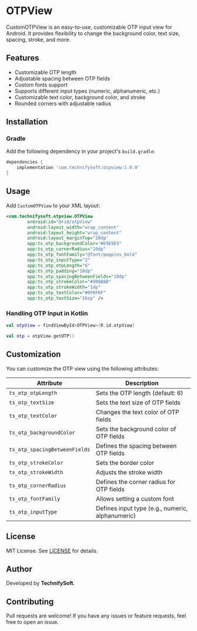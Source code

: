 # OTPView

CustomOTPView is an easy-to-use, customizable OTP input view for Android. It provides flexibility to change the background color, text size, spacing, stroke, and more.

## Features
- Customizable OTP length
- Adjustable spacing between OTP fields
- Custom fonts support
- Supports different input types (numeric, alphanumeric, etc.)
- Customizable text color, background color, and stroke
- Rounded corners with adjustable radius

## Installation

### Gradle
Add the following dependency in your project's `build.gradle`:

```gradle
dependencies {
    implementation 'com.technifysoft:otpview:1.0.0'
}
```

## Usage
Add `CustomOTPView` to your XML layout:

```xml
<com.technifysoft.otpview.OTPView
        android:id="@+id/otpView"
        android:layout_width="wrap_content"
        android:layout_height="wrap_content"
        android:layout_marginTop="20dp"
        app:ts_otp_backgroundColor="#E9E9E9"
        app:ts_otp_cornerRadius="10dp"
        app:ts_otp_fontFamily="@font/poppins_bold"
        app:ts_otp_inputType="2"
        app:ts_otp_otpLength="6"
        app:ts_otp_padding="10dp"
        app:ts_otp_spacingBetweenFields="10dp"
        app:ts_otp_strokeColor="#908B8B"
        app:ts_otp_strokeWidth="1dp"
        app:ts_otp_textColor="#6F6F6F"
        app:ts_otp_textSize="16sp" />
```

### Handling OTP Input in Kotlin

```kotlin
val otpView = findViewById<OTPView>(R.id.otpView)

val otp = otpView.getOTP()
```

## Customization
You can customize the OTP view using the following attributes:

| Attribute | Description |
|-----------|-------------|
| `ts_otp_otpLength` | Sets the OTP length (default: 6) |
| `ts_otp_textSize` | Sets the text size of OTP fields |
| `ts_otp_textColor` | Changes the text color of OTP fields |
| `ts_otp_backgroundColor` | Sets the background color of OTP fields |
| `ts_otp_spacingBetweenFields` | Defines the spacing between OTP fields |
| `ts_otp_strokeColor` | Sets the border color |
| `ts_otp_strokeWidth` | Adjusts the stroke width |
| `ts_otp_cornerRadius` | Defines the corner radius for OTP fields |
| `ts_otp_fontFamily` | Allows setting a custom font |
| `ts_otp_inputType` | Defines input type (e.g., numeric, alphanumeric) |

## License
MIT License. See [LICENSE](LICENSE) for details.

## Author
Developed by **TechnifySoft**.

## Contributing
Pull requests are welcome! If you have any issues or feature requests, feel free to open an issue.


